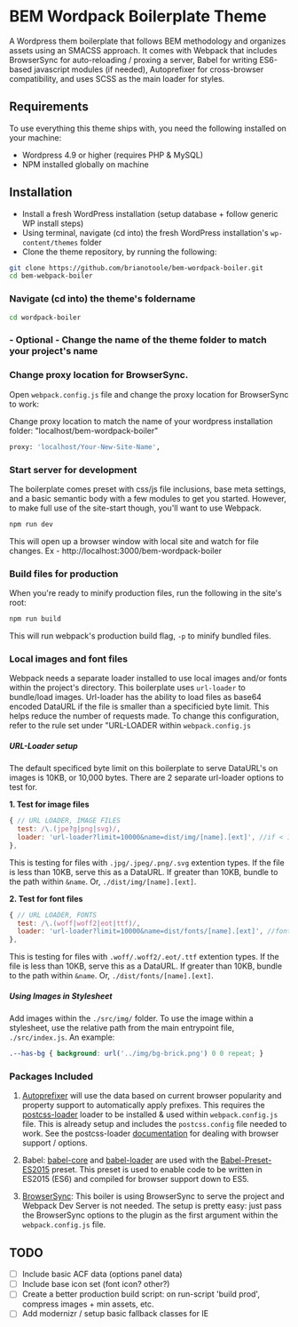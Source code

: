 # BEM Wordpack Boilerplate Theme
A Wordpress them boilerplate that follows BEM methodology and organizes assets using an SMACSS approach. It comes with Webpack that includes BrowserSync for auto-reloading / proxing a server, Babel for writing ES6-based javascript modules (if needed), Autoprefixer for cross-browser compatibility, and uses SCSS as the main loader for styles.

## Requirements
To use everything this theme ships with, you need the following installed on your machine:

* Wordpress 4.9 or higher (requires PHP & MySQL)
* NPM installed globally on machine

## Installation
* Install a fresh WordPress installation (setup database + follow generic WP install steps)
* Using terminal, navigate (cd into) the fresh WordPress installation's `wp-content/themes` folder
* Clone the theme repository, by running the following:
``` bash
git clone https://github.com/brianotoole/bem-wordpack-boiler.git
cd bem-webpack-boiler
```
### Navigate (cd into) the theme's foldername
``` bash
cd wordpack-boiler 
```
### - Optional - Change the name of the theme folder to match your project's name

### Change proxy location for BrowserSync. 
Open `webpack.config.js` file and change the proxy location for BrowserSync to work:

Change proxy location to match the name of your wordpress installation folder: "localhost/bem-wordpack-boiler"
``` bash
proxy: 'localhost/Your-New-Site-Name', 
```

### Start server for development
The boilerplate comes preset with css/js file inclusions, base meta settings, and a basic semantic body with a few modules to get you started. However, to make full use of the site-start though, you'll want to use Webpack.

``` bash
npm run dev
```

This will open up a browser window with local site and watch for file changes. Ex - http://localhost:3000/bem-wordpack-boiler

### Build files for production
When you're ready to minify production files, run the following in the site's root:
``` bash
npm run build
```

This will run webpack's production build flag, `-p` to minify bundled files.

### Local images and font files
Webpack needs a separate loader installed to use local images and/or fonts within the project's directory. This boilerplate uses `url-loader` to bundle/load images. Url-loader has the ability to load files as base64 encoded DataURL if the file is smaller than a specificied byte limit. This helps reduce the number of requests made. To change this configuration, refer to the rule set under "URL-LOADER within `webpack.config.js`

##### URL-Loader setup
The default specificed byte limit on this boilerplate to serve DataURL's on images is 10KB, or 10,000 bytes. There are 2 separate url-loader options to test for. 

**1. Test for image files**
``` javascript
{ // URL LOADER, IMAGE FILES
  test: /\.(jpe?g|png|svg)/,
  loader: 'url-loader?limit=10000&name=dist/img/[name].[ext]', //if < 10 kb, base64 encode img to css
},
```
This is testing for files with `.jpg/.jpeg/.png/.svg` extention types. If the file is less than 10KB, serve this as a DataURL. If greater than 10KB, bundle to the path within `&name`. Or, `./dist/img/[name].[ext]`.

**2. Test for font files**
``` javascript
{ // URL LOADER, FONTS
  test: /\.(woff|woff2|eot|ttf)/,
  loader: 'url-loader?limit=10000&name=dist/fonts/[name].[ext]', //font files to './dist/fonts/**.'
},
```
This is testing for files with `.woff/.woff2/.eot/.ttf` extention types. If the file is less than 10KB, serve this as a DataURL. If greater than 10KB, bundle to the path within `&name`. Or, `./dist/fonts/[name].[ext]`.

##### Using Images in Stylesheet
Add images within the `./src/img/` folder.
To use the image within a stylesheet, use the relative path from the main entrypoint file, `./src/index.js`. An example:
``` css
.--has-bg { background: url('../img/bg-brick.png') 0 0 repeat; }
```

### Packages Included
1. [Autoprefixer](https://www.npmjs.com/package/autoprefixer)
will use the data based on current browser popularity and property support to automatically apply prefixes. This requires the [postcss-loader](https://github.com/postcss/postcss-loader) loader to be installed & used within `webpack.config.js` file. This is already setup and includes the `postcss.config` file needed to work. See the postcss-loader [documentation](https://github.com/postcss/postcss-loader) for dealing with browser support / options.

2. Babel: [babel-core](https://github.com/babel/babel-loader) and [babel-loader](https://github.com/babel/babel-loader) are used with the [Babel-Preset-ES2015](https://www.npmjs.com/package/babel-preset-es2015-webpack) preset. This preset is used to enable code to be written in ES2015 (ES6) and compiled for browser support down to ES5.

3. [BrowserSync](https://www.npmjs.com/package/browser-sync-webpack-plugin): 
This boiler is using BrowserSync to serve the project and Webpack Dev Server is not needed. The setup is pretty easy: just pass the BrowserSync options to the plugin as the first argument within the `webpack.config.js` file.

## TODO
- [ ] Include basic ACF data (options panel data)
- [ ] Include base icon set (font icon? other?)
- [ ] Create a better production build script: on run-script 'build prod', compress images + min assets, etc.
- [ ] Add modernizr / setup basic fallback classes for IE